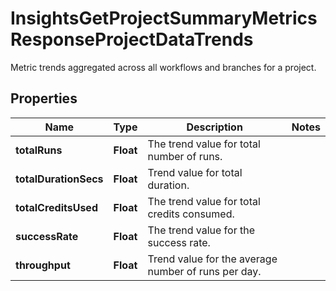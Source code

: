 

# InsightsGetProjectSummaryMetricsResponseProjectDataTrends

Metric trends aggregated across all workflows and branches for a project.

## Properties

| Name | Type | Description | Notes |
|------------ | ------------- | ------------- | -------------|
|**totalRuns** | **Float** | The trend value for total number of runs. |  |
|**totalDurationSecs** | **Float** | Trend value for total duration. |  |
|**totalCreditsUsed** | **Float** | The trend value for total credits consumed. |  |
|**successRate** | **Float** | The trend value for the success rate. |  |
|**throughput** | **Float** | Trend value for the average number of runs per day. |  |



